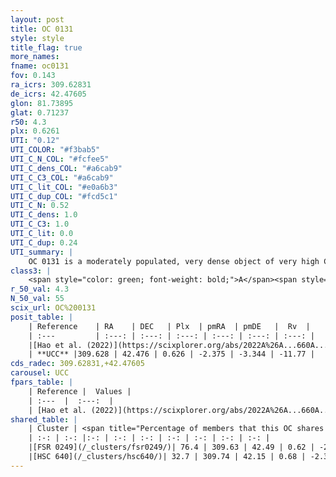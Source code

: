 ```yaml
---
layout: post
title: OC 0131
style: style
title_flag: true
more_names: 
fname: oc0131
fov: 0.143
ra_icrs: 309.62831
de_icrs: 42.47605
glon: 81.73895
glat: 0.71237
r50: 4.3
plx: 0.6261
UTI: "0.12"
UTI_COLOR: "#f3bab5"
UTI_C_N_COL: "#fcfee5"
UTI_C_dens_COL: "#a6cab9"
UTI_C_C3_COL: "#a6cab9"
UTI_C_lit_COL: "#e0a6b3"
UTI_C_dup_COL: "#fcd5c1"
UTI_C_N: 0.52
UTI_C_dens: 1.0
UTI_C_C3: 1.0
UTI_C_lit: 0.0
UTI_C_dup: 0.24
UTI_summary: |
    OC 0131 is a moderately populated, very dense object of very high C3 quality. It was recently reported in the literature.<br><br><span style="color: #99180f; font-weight: bold;">Warning: </span>This is likely a duplicate object, which shares a large percentage of members with at least one previously reported entry.
class3: |
    <span style="color: green; font-weight: bold;">A</span><span style="color: green; font-weight: bold;">A</span>
r_50_val: 4.3
N_50_val: 55
scix_url: OC%200131
posit_table: |
    | Reference    | RA    | DEC   | Plx  | pmRA  | pmDE   |  Rv  |
    | :---         | :---: | :---: | :---: | :---: | :---: | :---: |
    |[Hao et al. (2022)](https://scixplorer.org/abs/2022A%26A...660A...4H) | 309.601 | 42.471 | 0.639 | -2.414 | -3.334 | -- |
    | **UCC** |309.628 | 42.476 | 0.626 | -2.375 | -3.344 | -11.77 | 
cds_radec: 309.62831,+42.47605
carousel: UCC
fpars_table: |
    | Reference |  Values |
    | :---  |  :---:  |
    | [Hao et al. (2022)](https://scixplorer.org/abs/2022A%26A...660A...4H) | `AG=2.64, age=6.0, Z=0.028` |
shared_table: |
    | Cluster | <span title="Percentage of members that this OC shares with the ones listed">%</span>   | RA   | DEC   | Plx   | pmRA  | pmDE  | Rv | UTI |
    | :-: | :-: |:-: | :-: | :-: | :-: | :-: | :-: | :-: |
    |[FSR 0249](/_clusters/fsr0249/)| 76.4 | 309.63 | 42.49 | 0.62 | -2.37 | -3.31 | -23.49 |0.6 |
    |[HSC 640](/_clusters/hsc640/)| 32.7 | 309.74 | 42.15 | 0.68 | -2.32 | -3.43 | 1.13 |0.5 |
---
```

